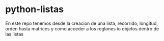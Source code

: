 # python-listas
En este repo tenemos desde la creacion de una lista, recorrido, longitud, orden hasta matrices y como acceder a los reglones io objetos dentro de las listas 
